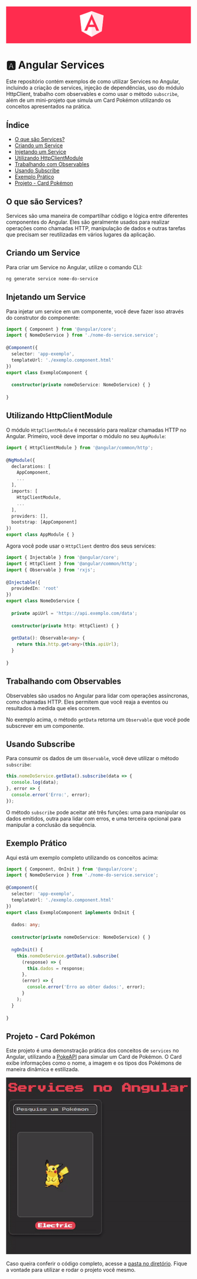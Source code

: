 <p align="center">
  <img src="assets/angular.png">
</p>

# 🅰️ Angular Services

Este repositório contém exemplos de como utilizar Services no Angular, incluindo a criação de services, injeção de dependências, uso do módulo HttpClient, trabalho com observables e como usar o método `subscribe`, além de um mini-projeto que simula um Card Pokémon utilizando os conceitos apresentados na prática.

## Índice

- [O que são Services?](#o-que-são-services)
- [Criando um Service](#criando-um-service)
- [Injetando um Service](#injetando-um-service)
- [Utilizando HttpClientModule](#utilizando-httpclientmodule)
- [Trabalhando com Observables](#trabalhando-com-observables)
- [Usando Subscribe](#usando-subscribe)
- [Exemplo Prático](#exemplo-prático)
- [Projeto - Card Pokémon](#projeto---card-pokémon)

## O que são Services?
Services são uma maneira de compartilhar código e lógica entre diferentes componentes do Angular. Eles são geralmente usados para realizar operações como chamadas HTTP, manipulação de dados e outras tarefas que precisam ser reutilizadas em vários lugares da aplicação.


## Criando um Service

Para criar um Service no Angular, utilize o comando CLI:
```bash
ng generate service nome-do-service
```

## Injetando um Service

Para injetar um service em um componente, você deve fazer isso através do construtor do componente:

```typescript
import { Component } from '@angular/core';
import { NomeDoService } from './nome-do-service.service';

@Component({
  selector: 'app-exemplo',
  templateUrl: './exemplo.component.html'
})
export class ExemploComponent {

  constructor(private nomeDoService: NomeDoService) { }

}
```

## Utilizando HttpClientModule
O módulo `HttpClientModule` é necessário para realizar chamadas HTTP no Angular. Primeiro, você deve importar o módulo no seu `AppModule`:

```typescript
import { HttpClientModule } from '@angular/common/http';

@NgModule({
  declarations: [
    AppComponent,
    ...
  ],
  imports: [
    HttpClientModule,
    ...
  ],
  providers: [],
  bootstrap: [AppComponent]
})
export class AppModule { }
```

Agora você pode usar o `HttpClient` dentro dos seus services:

```typescript
import { Injectable } from '@angular/core';
import { HttpClient } from '@angular/common/http';
import { Observable } from 'rxjs';

@Injectable({
  providedIn: 'root'
})
export class NomeDoService {

  private apiUrl = 'https://api.exemplo.com/data';

  constructor(private http: HttpClient) { }

  getData(): Observable<any> {
    return this.http.get<any>(this.apiUrl);
  }

}
```

## Trabalhando com Observables
Observables são usados no Angular para lidar com operações assíncronas, como chamadas HTTP. Eles permitem que você reaja a eventos ou resultados à medida que eles ocorrem.

No exemplo acima, o método `getData` retorna um `Observable` que você pode subscrever em um componente.

## Usando Subscribe
Para consumir os dados de um `Observable`, você deve utilizar o método `subscribe`:

```typescript
this.nomeDoService.getData().subscribe(data => {
  console.log(data);
}, error => {
  console.error('Erro:', error);
});
```

O método `subscribe` pode aceitar até três funções: uma para manipular os dados emitidos, outra para lidar com erros, e uma terceira opcional para manipular a conclusão da sequência.


## Exemplo Prático
Aqui está um exemplo completo utilizando os conceitos acima:

```typescript
import { Component, OnInit } from '@angular/core';
import { NomeDoService } from './nome-do-service.service';

@Component({
  selector: 'app-exemplo',
  templateUrl: './exemplo.component.html'
})
export class ExemploComponent implements OnInit {

  dados: any;

  constructor(private nomeDoService: NomeDoService) { }

  ngOnInit() {
    this.nomeDoService.getData().subscribe(
      (response) => {
        this.dados = response;
      },
      (error) => {
        console.error('Erro ao obter dados:', error);
      }
    );
  }

}
```

## Projeto - Card Pokémon

Este projeto é uma demonstração prática dos conceitos de `services` no Angular, utilizando a [PokeAPI](https://pokeapi.co/) para simular um Card de Pokémon. O Card exibe informações como o nome, a imagem e os tipos dos Pokémons de maneira dinâmica e estilizada.


<p align="center">
  <img src="assets/angular-services.gif">
</p>

Caso queira conferir o código completo, acesse a [pasta no diretório](https://github.com/joschonarth/dio-angular/tree/main/09-services/services-project). Fique a vontade para utilizar e rodar o projeto você mesmo.